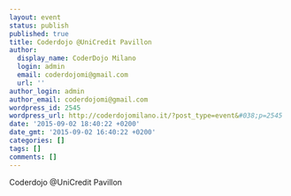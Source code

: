 ```yaml
---
layout: event
status: publish
published: true
title: Coderdojo @UniCredit Pavillon
author:
  display_name: CoderDojo Milano
  login: admin
  email: coderdojomi@gmail.com
  url: ''
author_login: admin
author_email: coderdojomi@gmail.com
wordpress_id: 2545
wordpress_url: http://coderdojomilano.it/?post_type=event&#038;p=2545
date: '2015-09-02 18:40:22 +0200'
date_gmt: '2015-09-02 16:40:22 +0200'
categories: []
tags: []
comments: []
---
```

<p>Coderdojo @UniCredit Pavillon</p>
